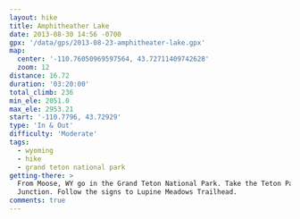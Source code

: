 ```yaml
---
layout: hike
title: Amphitheather Lake
date: 2013-08-30 14:56 -0700
gpx: '/data/gps/2013-08-23-amphitheater-lake.gpx'
map:
  center: '-110.76050969597564, 43.72711409742628'
  zoom: 12
distance: 16.72
duration: '03:20:00'
total_climb: 236
min_ele: 2051.0
max_ele: 2953.21
start: '-110.7796, 43.72929'
type: 'In & Out'
difficulty: 'Moderate'
tags:
  - wyoming
  - hike
  - grand teton national park
getting-there: >
  From Moose, WY go in the Grand Teton National Park. Take the Teton Park Rd to Lupine Meadows
  Junction. Follow the signs to Lupine Meadows Trailhead.
comments: true
---
```

